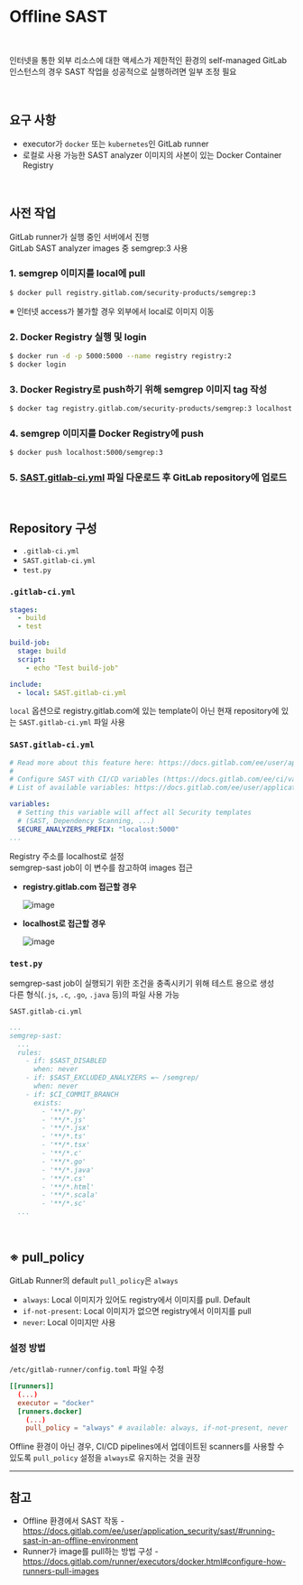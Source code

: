 # Offline SAST

<br>

인터넷을 통한 외부 리소스에 대한 액세스가 제한적인 환경의 self-managed GitLab 인스턴스의 경우 SAST 작업을 성공적으로 실행하려면 일부 조정 필요

<br>

## 요구 사항
- executor가 `docker` 또는 `kubernetes`인 GitLab runner
- 로컬로 사용 가능한 SAST analyzer 이미지의 사본이 있는 Docker Container Registry

<br>

## 사전 작업
GitLab runner가 실행 중인 서버에서 진행  
GitLab SAST analyzer images 중 semgrep:3 사용

### 1. semgrep 이미지를 local에 pull
```bash
$ docker pull registry.gitlab.com/security-products/semgrep:3
```

※ 인터넷 access가 불가할 경우 외부에서 local로 이미지 이동

### 2. Docker Registry 실행 및 login
```bash
$ docker run -d -p 5000:5000 --name registry registry:2
$ docker login
```

### 3. Docker Registry로 push하기 위해 semgrep 이미지 tag 작성
```bash
$ docker tag registry.gitlab.com/security-products/semgrep:3 localhost:5000/semgrep:3
```

### 4. semgrep 이미지를 Docker Registry에 push
```bash
$ docker push localhost:5000/semgrep:3
```

### 5. [SAST.gitlab-ci.yml](https://gitlab.com/gitlab-org/gitlab/-/blob/master/lib/gitlab/ci/templates/Jobs/SAST.gitlab-ci.yml) 파일 다운로드 후 GitLab repository에 업로드

<br>

## Repository 구성
- `.gitlab-ci.yml`
- `SAST.gitlab-ci.yml`
- `test.py`

### `.gitlab-ci.yml`
```yaml
stages:
  - build
  - test

build-job:
  stage: build
  script:
    - echo "Test build-job"

include:
  - local: SAST.gitlab-ci.yml
```

`local` 옵션으로 registry.gitlab.com에 있는 template이 아닌 현재 repository에 있는 `SAST.gitlab-ci.yml` 파일 사용

### `SAST.gitlab-ci.yml`
```yaml
# Read more about this feature here: https://docs.gitlab.com/ee/user/application_security/sast/
#
# Configure SAST with CI/CD variables (https://docs.gitlab.com/ee/ci/variables/index.html).
# List of available variables: https://docs.gitlab.com/ee/user/application_security/sast/index.html#available-variables

variables:
  # Setting this variable will affect all Security templates
  # (SAST, Dependency Scanning, ...)
  SECURE_ANALYZERS_PREFIX: "localost:5000"
...
```

Registry 주소를 localhost로 설정  
semgrep-sast job이 이 변수를 참고하여 images 접근

- **registry.gitlab.com 접근할 경우**
  
  ![image](https://user-images.githubusercontent.com/46125158/226167277-9cfad232-55cf-4eb1-9e54-e2708f7426c3.png)
- **localhost로 접근할 경우**
  
  ![image](https://user-images.githubusercontent.com/46125158/226167454-e766c976-198b-4e08-847d-9f517a48b421.png)

### `test.py`
semgrep-sast job이 실행되기 위한 조건을 충족시키기 위해 테스트 용으로 생성  
다른 형식(`.js`, `.c`, `.go`, `.java` 등)의 파일 사용 가능

`SAST.gitlab-ci.yml`
```yaml
...
semgrep-sast:
  ...
  rules:
    - if: $SAST_DISABLED
      when: never
    - if: $SAST_EXCLUDED_ANALYZERS =~ /semgrep/
      when: never
    - if: $CI_COMMIT_BRANCH
      exists:
        - '**/*.py'
        - '**/*.js'
        - '**/*.jsx'
        - '**/*.ts'
        - '**/*.tsx'
        - '**/*.c'
        - '**/*.go'
        - '**/*.java'
        - '**/*.cs'
        - '**/*.html'
        - '**/*.scala'
        - '**/*.sc'
  ...
```

<br>

## ※ pull_policy
GitLab Runner의 default `pull_policy`은 `always`

- `always`: Local 이미지가 있어도 registry에서 이미지를 pull. Default
- `if-not-present`: Local 이미지가 없으면 registry에서 이미지를 pull
- `never`: Local 이미지만 사용

### 설정 방법
`/etc/gitlab-runner/config.toml` 파일 수정

```toml
[[runners]]
  (...)
  executor = "docker"
  [runners.docker]
    (...)
    pull_policy = "always" # available: always, if-not-present, never
```

Offline 환경이 아닌 경우, CI/CD pipelines에서 업데이트된 scanners를 사용할 수 있도록 `pull_policy` 설정을 `always`로 유지하는 것을 권장

<hr>

## 참고
- Offline 환경에서 SAST 작동 - https://docs.gitlab.com/ee/user/application_security/sast/#running-sast-in-an-offline-environment
- Runner가 image를 pull하는 방법 구성 - https://docs.gitlab.com/runner/executors/docker.html#configure-how-runners-pull-images
